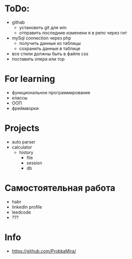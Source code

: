 # ToDo:
- githab
    - установить git для win
    - отправить последние изменени я в репо через гит
- mySql connection через php
    - получить данные из таблицы
    - сохранить данные в таблице
- все стили должны быть в файле css
- поставить опера или тор

# For learning
- функциональное программирование
- классы
- ООП
- фреймворки

# Projects
- auto parser
- calculator
    - history
        - file
        - session
        - db


# Самостоятельная работа
- habr
- linkedIn profile
- leedcode
- ???


# Info
- https://github.com/ProbkaMira/